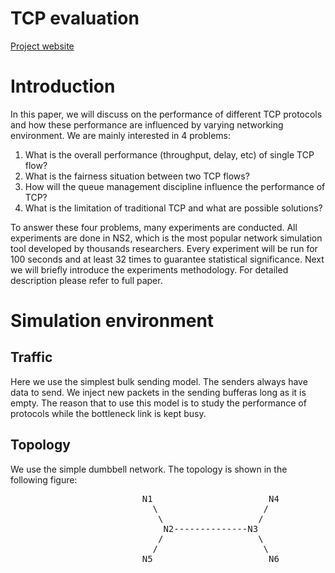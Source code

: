 # TCP evaluation

[Project website](http://david.choffnes.com/classes/cs4700sp15/project3.php)


Introduction
===========
In this paper, we will discuss on the performance of different TCP protocols and how these performance are 
influenced by varying networking environment. We are mainly interested in 4 problems:

1. What is the overall performance (throughput, delay, etc) of single TCP flow?
2. What is the fairness situation between two TCP flows?
3. How will the queue management discipline influence the performance of TCP?
4. What is the limitation of traditional TCP and what are possible solutions?

To answer these four problems, many experiments are conducted. All experiments are done in NS2, which is the
most popular network simulation tool developed by thousands researchers. Every experiment will be run for 100 
seconds and at least 32 times to guarantee statistical significance. Next we will briefly introduce the experiments 
methodology. For detailed description please refer to full paper. 

Simulation environment
======================

Traffic
-------
Here we use the simplest bulk sending model. The senders always have data to send. We inject new packets in the sending bufferas long as it is empty. The reason that to use this model is to study the performance of protocols while the bottleneck link is kept busy. 

Topology
--------

We use the simple dumbbell network. The topology is shown in the following figure:
<pre>
                         N1                      N4
                           \                    /
                            \                  /
                             N2--------------N3
                            /                  \
                           /                    \
                         N5                      N6
</pre>






